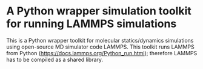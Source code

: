 # A Python wrapper simulation toolkit for running LAMMPS simulations

This is a Python wrapper toolkit for molecular statics/dynamics simulations using open-source MD simulator code LAMMPS. This toolkit runs LAMMPS from Python (https://docs.lammps.org/Python_run.html); therefore LAMMPS has to be compiled as a shared library.
